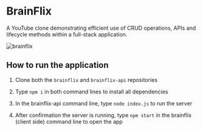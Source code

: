 # BrainFlix

A YouTube clone demonstrating efficient use of CRUD operations, APIs and lifecycle methods within a full-stack application.

![brainflix](https://user-images.githubusercontent.com/102264671/177771246-44d7db5b-a9b5-4a3e-bc84-b0aa46b27cbd.png)


## How to run the application

1. Clone both the `brainflix` and `brainflix-api` repositories

2. Type `npm i` in both command lines to install all dependencies

3. In the brainflix-api command line, type `node index.js` to run the server

4. After confirmation the server is running, type `npm start` in the brainflix (client side) command line to open the app
